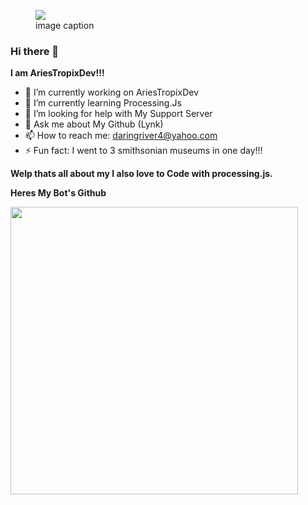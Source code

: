 <figure><img src="https://media.discordapp.net/attachments/801838960506568735/806670746600341554/My_Post.jpg?width=1440&height=360"><figcaption>image caption</figcaption></figure>

### Hi there 👋

**I am AriesTropixDev!!!**
- 🔭 I’m currently working on AriesTropixDev
- 🌱 I’m currently learning Processing.Js
- 🤔 I’m looking for help with My Support Server
- 💬 Ask me about My Github (Lynk)
- 📫 How to reach me: daringriver4@yahoo.com
- ⚡ Fun fact: I went to 3 smithsonian museums in one day!!!

**Welp thats all about my I also love to Code with processing.js.**


**Heres My Bot's Github**


<a href="https://github.com/AriesTropixDev/Lynk"><img src="https://github-link-card.s3.ap-northeast-1.amazonaws.com/AriesTropixDev/Lynk.png" width="460px"></a>


